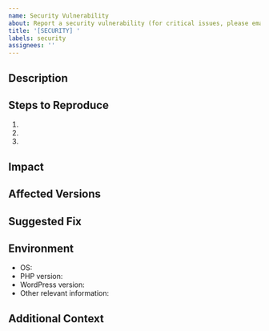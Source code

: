 ```yaml
---
name: Security Vulnerability
about: Report a security vulnerability (for critical issues, please email security@example.com instead)
title: '[SECURITY] '
labels: security
assignees: ''
---
```


<!-- ⚠️ IMPORTANT: For critical security vulnerabilities, please email security@example.com instead of using this issue template. ⚠️ -->

## Description

<!-- A clear and concise description of the security vulnerability. -->

## Steps to Reproduce

<!-- Steps to reproduce the vulnerability: -->
1. 
2. 
3. 

## Impact

<!-- What's the potential impact of this vulnerability? -->

## Affected Versions

<!-- Which versions of the project are affected? -->

## Suggested Fix

<!-- If you have suggestions on how to fix the vulnerability, please describe them here. -->

## Environment

<!-- Please provide information about your environment. -->
- OS:
- PHP version:
- WordPress version:
- Other relevant information:

## Additional Context

<!-- Add any other context about the problem here. -->
